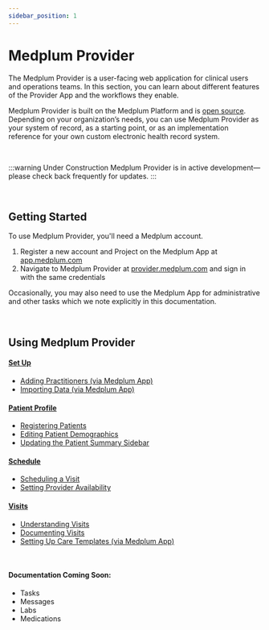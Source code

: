 ```yaml
---
sidebar_position: 1
---
```


# Medplum Provider

The Medplum Provider is a user-facing web application for clinical users and operations teams. In this section, you can learn about different features of the Provider App and the workflows they enable.

Medplum Provider is built on the Medplum Platform and is [open source](https://github.com/medplum/medplum/tree/main/examples/medplum-provider). Depending on your organization’s needs, you can use Medplum Provider as your system of record, as a starting point, or as an implementation reference for your own custom electronic health record system.

<br />

:::warning Under Construction
Medplum Provider is in active development—please check back frequently for updates.
:::

<br />

## Getting Started

To use Medplum Provider, you'll need a Medplum account.

1. Register a new account and Project on the Medplum App at [app.medplum.com](http://app.medplum.com)  
2. Navigate to Medplum Provider at [provider.medplum.com](http://provider.medplum.com) and sign in with the same credentials

Occasionally, you may also need to use the Medplum App for administrative and other tasks which we note explicitly in this documentation.

<br />

## Using Medplum Provider

#### [Set Up](./provider/set-up) 
  * [Adding Practitioners (via Medplum App)](./provider/set-up#adding-practitioners-via-medplum-app)
  * [Importing Data (via Medplum App)](./provider/set-up#importing-data-via-medplum-app)  

#### [Patient Profile](./provider/patient-profile)  
  * [Registering Patients](./provider/patient-profile#registering-patients)
  * [Editing Patient Demographics](./provider/patient-profile#editing-patient-demographics)
  * [Updating the Patient Summary Sidebar](./provider/patient-profile#updating-the-patient-summary-sidebar)

#### [Schedule](./provider/schedule#scheduling-a-visit)  
  * [Scheduling a Visit](./provider/schedule#scheduling-a-visit)  
  * [Setting Provider Availability](./provider/schedule#setting-provider-availability)  

#### [Visits](./provider/visits)
  * [Understanding Visits](./provider/visits#understanding-visits)
  * [Documenting Visits](./provider/visits#documenting-visits)
  * [Setting Up Care Templates (via Medplum App)](./provider/visits#setting-up-care-templates-via-medplum-app)  

<br />

#### Documentation Coming Soon:
* Tasks
* Messages
* Labs
* Medications

<br />